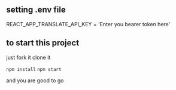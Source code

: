 ## setting .env file

REACT_APP_TRANSLATE_API_KEY = 'Enter you bearer token here'


## to start this project

just fork it 
clone it

```npm install```
```npm start```

and you are good to go